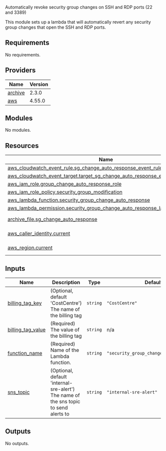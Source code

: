 Automatically revoke security group changes on SSH and RDP ports (22 and 3389)

This module sets up a lambda that will automatically revert any security group changes that open the SSH and RDP ports.

## Requirements

No requirements.

## Providers

| Name | Version |
|------|---------|
| <a name="provider_archive"></a> [archive](#provider\_archive) | 2.3.0 |
| <a name="provider_aws"></a> [aws](#provider\_aws) | 4.55.0 |

## Modules

No modules.

## Resources

| Name | Type |
|------|------|
| [aws_cloudwatch_event_rule.sg_change_auto_response_event_rule](https://registry.terraform.io/providers/hashicorp/aws/latest/docs/resources/cloudwatch_event_rule) | resource |
| [aws_cloudwatch_event_target.target_sg_change_auto_response_event_rule](https://registry.terraform.io/providers/hashicorp/aws/latest/docs/resources/cloudwatch_event_target) | resource |
| [aws_iam_role.group_change_auto_response_role](https://registry.terraform.io/providers/hashicorp/aws/latest/docs/resources/iam_role) | resource |
| [aws_iam_role_policy.security_group_modification](https://registry.terraform.io/providers/hashicorp/aws/latest/docs/resources/iam_role_policy) | resource |
| [aws_lambda_function.security_group_change_auto_response](https://registry.terraform.io/providers/hashicorp/aws/latest/docs/resources/lambda_function) | resource |
| [aws_lambda_permission.security_group_change_auto_response_lambda_permission](https://registry.terraform.io/providers/hashicorp/aws/latest/docs/resources/lambda_permission) | resource |
| [archive_file.sg_change_auto_response](https://registry.terraform.io/providers/hashicorp/archive/latest/docs/data-sources/file) | data source |
| [aws_caller_identity.current](https://registry.terraform.io/providers/hashicorp/aws/latest/docs/data-sources/caller_identity) | data source |
| [aws_region.current](https://registry.terraform.io/providers/hashicorp/aws/latest/docs/data-sources/region) | data source |

## Inputs

| Name | Description | Type | Default | Required |
|------|-------------|------|---------|:--------:|
| <a name="input_billing_tag_key"></a> [billing\_tag\_key](#input\_billing\_tag\_key) | (Optional, default 'CostCentre') The name of the billing tag | `string` | `"CostCentre"` | no |
| <a name="input_billing_tag_value"></a> [billing\_tag\_value](#input\_billing\_tag\_value) | (Required) The value of the billing tag | `string` | n/a | yes |
| <a name="input_function_name"></a> [function\_name](#input\_function\_name) | (Required) Name of the Lambda function. | `string` | `"security_group_change_auto_response"` | no |
| <a name="input_sns_topic"></a> [sns\_topic](#input\_sns\_topic) | (Optional, default 'internal-sre-alert') The name of the sns topic to send alerts to | `string` | `"internal-sre-alert"` | no |

## Outputs

No outputs.
